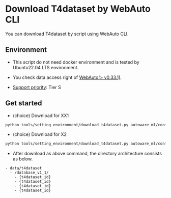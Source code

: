 # Download T4dataset by WebAuto CLI

You can download T4dataset by script using WebAuto CLI.

## Environment

- This script do not need docker environment and is tested by Ubuntu22.04 LTS environment.
- You check data access right of [WebAuto(> v0.33.1)](https://docs.web.auto/en/user-manuals/).

- [Support priority](https://github.com/tier4/autoware-ml/blob/main/docs/design/autoware_ml_design.md#support-priority): Tier S

## Get started

- (choice) Download for XX1

```sh
python tools/setting_environment/download_t4dataset.py autoware_ml/configs/detection3d/dataset/t4dataset/database_v1_1.yaml --output ./data/t4dataset/ --project-id prd_jt
```

- (choice) Download for X2

```sh
python tools/setting_environment/download_t4dataset.py autoware_ml/configs/detection3d/dataset/t4dataset/database_v3_0.yaml --output ./data/t4dataset/ --project-id x2_dev
```

- After download as above command, the directory architecture consists as below.

```
- data/t4dataset
  - /database_v1_1/
    - {t4dataset_id}
    - {t4dataset_id}
    - {t4dataset_id}
    - {t4dataset_id}
```
